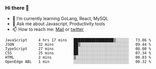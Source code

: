 ### Hi there 👋

- 🌱 I’m currently learning GoLang, React, MySQL
- 💬 Ask me about Javascript, Productivity tools 
- 📫 How to reach me: [Mail](mailto:kvaishak47@gmail.com) or [twitter](https://twitter.com/kvaish4k)



<!--START_SECTION:waka-->

```text
JavaScript     4 hrs 17 mins   ██████████████████▒░░░░░░   73.86 %
JSON           32 mins         ██▒░░░░░░░░░░░░░░░░░░░░░░   09.44 %
TypeScript     27 mins         ██░░░░░░░░░░░░░░░░░░░░░░░   08.00 %
CSS            25 mins         ██░░░░░░░░░░░░░░░░░░░░░░░   07.34 %
HTML           2 mins          ▒░░░░░░░░░░░░░░░░░░░░░░░░   00.83 %
OpenEdge ABL   1 min           ░░░░░░░░░░░░░░░░░░░░░░░░░   00.32 %
```

<!--END_SECTION:waka-->

